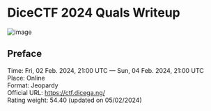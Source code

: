 # DiceCTF 2024 Quals Writeup
![image](https://github.com/mo-hamedaziz/DiceCTF/2024-Quals/assets/dicectf-logo.png)
## Preface
Time: Fri, 02 Feb. 2024, 21:00 UTC — Sun, 04 Feb. 2024, 21:00 UTC<br>
Place: Online<br>
Format: Jeopardy<br>
Official URL: https://ctf.dicega.ng/<br>
Rating weight: 54.40 (updated on 05/02/2024)<br>
